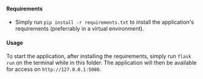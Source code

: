 
#### Requirements
- Simply run `pip install -r requirements.txt` to install the application's requirements (preferrably in a virtual environment).

#### Usage
To start the application, after installing the requirements, simply run `flask run` on the terminal while in this folder. The application will then be available for access on `http://127.0.0.1:5000`.
